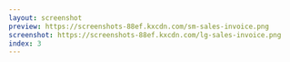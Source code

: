```yaml
---
layout: screenshot
preview: https://screenshots-88ef.kxcdn.com/sm-sales-invoice.png
screenshot: https://screenshots-88ef.kxcdn.com/lg-sales-invoice.png
index: 3
---
```

